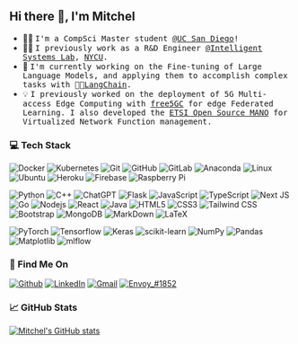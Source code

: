 ## Hi there 👋, I'm Mitchel

- 🧜‍♂️ <samp>I'm a CompSci Master student [@UC San Diego](https://ucsd.edu/)!</samp>
- 🧑‍💻 <samp>I previously work as a R&D Engineer [@Intelligent Systems Lab](https://github.com/Intelligent-Systems-Lab), [NYCU](https://en.nycu.edu.tw/).</samp>
- 🤗 <samp>I'm currently working on the Fine-tuning of Large Language Models, and applying them to accomplish complex tasks with 🦜🔗[LangChain](https://github.com/hwchase17/langchain).</samp>
- 💡 <samp>I previously worked on the deployment of 5G Multi-access Edge Computing with [free5GC](https://github.com/free5gc/free5gc) for edge Federated Learning. I also developed the [ETSI Open Source MANO](https://osm.etsi.org/) for Virtualized Network Function management.</samp>

### 💻 Tech Stack

![Docker](https://img.shields.io/badge/docker-%230db7ed.svg?style=flat-square&logo=docker&logoColor=white)
![Kubernetes](https://img.shields.io/badge/kubernetes-%23326ce5.svg?style=flat-square&logo=kubernetes&logoColor=white)
![Git](https://img.shields.io/badge/git-%23F05033.svg?style=flat-square&logo=git&logoColor=white)
![GitHub](https://img.shields.io/badge/-GitHub-181717?style=flat-square&logo=github)
![GitLab](https://img.shields.io/badge/-GitLab-FCA121?style=flat-square&logo=gitlab)
![Anaconda](https://img.shields.io/badge/Anaconda-%2344A833.svg?style=flat-square&logo=anaconda&logoColor=white)
![Linux](https://img.shields.io/badge/Linux-FCC624?style=flat-square&logo=linux&logoColor=black)
![Ubuntu](https://img.shields.io/badge/Ubuntu-E95420?style=flat-square&logo=ubuntu&logoColor=white)
![Heroku](https://img.shields.io/badge/-Heroku-430098?style=flat-square&logo=heroku)
![Firebase](https://img.shields.io/badge/firebase-%23039BE5.svg?style=flat-square&logo=firebase)
![Raspberry Pi](https://img.shields.io/badge/-Raspberry%20Pi-C51A4A?style=flat-square&logo=Raspberry-Pi)

![Python](https://img.shields.io/badge/Python-3776AB?style=flat-square&logo=python&logoColor=white)
![C++](https://img.shields.io/badge/-C%2B%2B-00599C?style=flat-square&logo=c%2B%2B)
![ChatGPT](https://img.shields.io/badge/chatGPT-74aa9c?style=flat-square&logo=openai&logoColor=white)
![Flask](https://img.shields.io/badge/Flask-000000?style=flat-square&logo=flask&logoColor=white)
![JavaScript](https://img.shields.io/badge/-JavaScript-black?style=flat-square&logo=javascript&logoColor=F7DF1E)
![TypeScript](https://img.shields.io/badge/typescript-%23007ACC.svg?style=flat-square&logo=typescript&logoColor=white)
![Next JS](https://img.shields.io/badge/Next-black?style=flat-square&logo=next.js&logoColor=white)
![Go](https://img.shields.io/badge/Go-00ADD8?style=flat-square&logo=go&logoColor=white)
![Nodejs](https://img.shields.io/badge/-Nodejs-43853D?style=flat-square&logo=Node.js&logoColor=white)
![React](https://img.shields.io/badge/React-20232A?style=flat-square&logo=react&logoColor=61DAFB)
![Java](https://img.shields.io/badge/Java-007396?style=flat-square&logo=openjdk&logoColor=white)
![HTML5](https://img.shields.io/badge/-HTML5-E34F26?style=flat-square&logo=html5&logoColor=white)
![CSS3](https://img.shields.io/badge/-CSS3-1572B6?style=flat-square&logo=css3)
![Tailwind CSS](https://img.shields.io/badge/Tailwind_CSS-38B2AC?style=flat-square&logo=tailwind-css&logoColor=white)
![Bootstrap](https://img.shields.io/badge/-Bootstrap-563D7C?style=flat-square&logo=bootstrap)
![MongoDB](https://img.shields.io/badge/MongoDB-4EA94B?style=flat-square&logo=mongodb&logoColor=white)
![MarkDown](https://img.shields.io/badge/Markdown-000000?style=flat-square&logo=markdown&logoColor=white)
![LaTeX](https://img.shields.io/badge/latex-%23008080.svg?style=flat-square&logo=latex&logoColor=white)

![PyTorch](https://img.shields.io/badge/PyTorch-EE4C2C?style=flat-square&logo=pytorch&logoColor=white)
![Tensorflow](https://img.shields.io/badge/TensorFlow-FF6F00?style=flat-square&logo=tensorflow&logoColor=white)
![Keras](https://img.shields.io/badge/Keras-%23D00000.svg?style=flat-square&logo=Keras&logoColor=white)
![scikit-learn](https://img.shields.io/badge/scikit--learn-%23F7931E.svg?style=flat-square&logo=scikit-learn&logoColor=white)
![NumPy](https://img.shields.io/badge/numpy-%23013243.svg?style=flat-square&logo=numpy&logoColor=white)
![Pandas](https://img.shields.io/badge/pandas-%23150458.svg?style=flat-square&logo=pandas&logoColor=white)
![Matplotlib](https://img.shields.io/badge/Matplotlib-%23ffffff.svg?style=flat-square&logo=Matplotlib&logoColor=black)
![mlflow](https://img.shields.io/badge/mlflow-%23d9ead3.svg?style=flat-square&logo=mlflow&logoColor=blue)


### 🤩 Find Me On

<a href="https://github.com/MitchelHsu" target="_blank"><img alt="Github" src="https://img.shields.io/badge/GitHub-%2312100E.svg?&style=for-the-badge&logo=Github&logoColor=white" /></a>
<a href="https://www.linkedin.com/in/mitchel-hsu-72b4121ab/" target="_blank"><img alt="LinkedIn" src="https://img.shields.io/badge/linkedin-%230077B5.svg?&style=for-the-badge&logo=linkedin&logoColor=white" /></a>
<a href="mailto:mih022@ucsd.edu" target="_blank"><img alt="Gmail" src="https://img.shields.io/badge/Gmail-D14836?style=for-the-badge&logo=gmail&logoColor=white" /></a>
<a href="https://discordapp.com/users/1077046698804777081"><img src="https://img.shields.io/badge/Discord-7289DA?style=for-the-badge&logo=discord&logoColor=white" alt="Envoy_#1852" ></a>

### 📈 GitHub Stats

[![Mitchel's GitHub stats](https://github-readme-stats-4vol.vercel.app/api?username=MitchelHsu&show_icons=true&rank_icon=github)](https://github.com/MitchelHsu/github-readme-stats)

<!--
![Top Langs](https://github-readme-stats-mitchelhsu.vercel.app/api/top-langs/?username=MitchelHsu&layout=donut)

**MitchelHsu/MitchelHsu** is a ✨ _special_ ✨ repository because its `README.md` (this file) appears on your GitHub profile.

Here are some ideas to get you started:

- 🔭 I’m currently working on ...
- 🌱 I’m currently learning ...
- 👯 I’m looking to collaborate on ...
- 🤔 I’m looking for help with ...
- 💬 Ask me about ...
- 📫 How to reach me: ...
- 😄 Pronouns: ...
- ⚡ Fun fact: ...
-->
